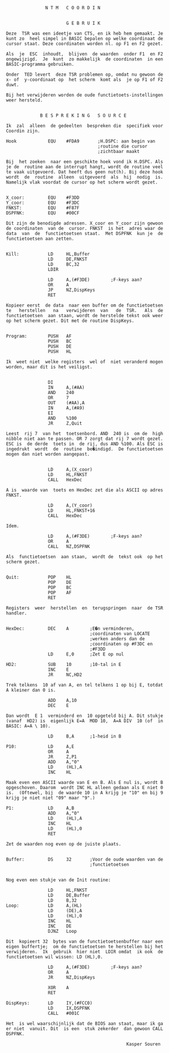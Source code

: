                          N T M   C O O R D I N 
                                                    
          
                                 G E B R U I K 
          
          Deze  TSR was een ideetje van CTS, en ik heb hem gemaakt. Je 
          kunt zo  heel simpel in BASIC bepalen op welke coordinaat de 
          cursor staat. Deze coordinaten worden nl. op F1 en F2 gezet.
          
          Als  je  ESC  inhoudt,  blijven  de waarden  onder F1  en F2 
          ongewijzigd.  Je  kunt  zo makkelijk  de coordinaten  in een 
          BASIC-programma gebruiken.
          
          Onder  TED levert  deze TSR problemen op, omdat nu gewoon de 
          x- of  y-coordinaat op  het scherm  komt als  je op F1 of F2 
          duwt.
          
          Bij het verwijderen worden de oude functietoets-instellingen 
          weer hersteld.
          
          
                       B E S P R E K I N G   S O U R C E 
          
          Ik  zal  alleen  de gedeelten  bespreken die  specifiek voor 
          Coordin zijn.
          
          Hook            EQU    #FDA9       ;H.DSPC: aan begin van
                                             ;routine die cursor
                                             ;zichtbaar maakt
          
          Bij  het zoeken  naar een geschikte hoek vond ik H.DSPC. Als 
          je de  routine aan de interrupt hangt, wordt de routine veel 
          te vaak uitgevoerd. Dat heeft dus geen nut(h). Bij deze hook 
          wordt  de  routine  alleen  uitgevoerd  als  hij  nodig  is. 
          Namelijk vlak voordat de cursor op het scherm wordt gezet.
          
          
          X_coor:         EQU    #F3DD
          Y_coor:         EQU    #F3DC
          FNKST:          EQU    #F87F
          DSPFNK:         EQU    #00CF
          
          Dit zijn de benodigde adressen. X_coor en Y_coor zijn gewoon 
          de coordinaten  van de  cursor. FNKST  is het  adres waar de 
          data  van  de  functietoetsen staat.  Met DSPFNK  kun je  de 
          functietoetsen aan zetten.
          
          
          Kill:           LD     HL,Buffer
                          LD     DE,FNKST
                          LD     BC,32
                          LDIR
          
                          LD     A,(#F3DE)        ;F-keys aan?
                          OR     A
                          JP     NZ,DispKeys
                          RET
          
          Kopieer eerst  de data  naar een buffer om de functietoetsen 
          te   herstellen   na   verwijderen  van   de  TSR.   Als  de 
          functietoetsen  aan staan, wordt de herstelde tekst ook weer 
          op het scherm gezet. Dit met de routine DispKeys.
          
          
          Program:        PUSH   AF
                          PUSH   BC
                          PUSH   DE
                          PUSH   HL
          
          Ik  weet niet  welke registers  wel of  niet veranderd mogen 
          worden, maar dit is het veiligst.
          
          
                          DI
                          IN     A,(#AA)
                          AND    240
                          OR     7
                          OUT    (#AA),A
                          IN     A,(#A9)
                          EI
                          AND    %100
                          JR     Z,Quit
          
          Leest  rij 7  van het  toetsenbord. AND  240 is  om de  high 
          nibble niet aan te passen. OR 7 zorgt dat rij 7 wordt gezet. 
          ESC is  de derde  toets in  de rij, dus AND %100. Als ESC is 
          ingedrukt  wordt  de  routine  be�indigd.  De functietoetsen 
          mogen dan niet worden aangepast.
          
          
                          LD     A,(X_coor)
                          LD     HL,FNKST
                          CALL   HexDec
          
          A is  waarde van  toets en HexDec zet die als ASCII op adres 
          FNKST.
          
                          LD     A,(Y_coor)
                          LD     HL,FNKST+16
                          CALL   HexDec
          
          Idem.
          
                          LD     A,(#F3DE)        ;F-keys aan?
                          OR     A
                          CALL   NZ,DSPFNK
          
          Als  functietoetsen  aan staan,  wordt de  tekst ook  op het 
          scherm gezet.
          
          
          Quit:           POP    HL
                          POP    DE
                          POP    BC
                          POP    AF
                          RET
          
          Registers  weer  herstellen  en  terugspringen  naar  de TSR 
          handler.
          
          
          HexDec:         DEC    A        ;E�n verminderen, 
                                          ;coordinaten van LOCATE
                                          ;werken anders dan de
                                          ;coordinaten op #F3DC en 
                                          ;#F3DD
                          LD     E,0      ;Zet E op nul
          
          HD2:            SUB    10       ;10-tal in E
                          INC    E        
                          JR     NC,HD2
          
          Trek telkens  10 af van A, en tel telkens 1 op bij E, totdat 
          A kleiner dan 0 is.
          
                          ADD    A,10
                          DEC    E
          
          Dan wordt  E 1  verminderd en  10 opgeteld bij A. Dit stukje 
          (vanaf  HD2) is  eigenlijk E=A  MOD 10,  A=A DIV  10 (of  in 
          BASIC: A=A \ 10).
          
                          LD     B,A      ;1-heid in B
          
          P10:            LD     A,E
                          OR     A
                          JR     Z,P1
                          ADD    A,"0"
                          LD     (HL),A
                          INC    HL
          
          Maak even een ASCII waarde van E en B. Als E nul is, wordt B 
          opgeschoven. Daarom  wordt INC HL alleen gedaan als E niet 0 
          is.  (Oftewel, bij  de waarde 10 in A krijg je "10" en bij 9 
          krijg je niet niet "09" maar "9".)
          
          P1:             LD     A,B
                          ADD    A,"0"
                          LD     (HL),A
                          INC    HL
                          LD     (HL),0
                          RET
          
          Zet de waarden nog even op de juiste plaats.
          
          
          Buffer:         DS     32       ;Voor de oude waarden van de
                                          ;functietoetsen
          
          
          Nog even een stukje van de Init routine:
          
                          LD     HL,FNKST
                          LD     DE,Buffer
                          LD     B,32
          Loop:           LD     A,(HL)
                          LD     (DE),A
                          LD     (HL),0
                          INC    HL
                          INC    DE
                          DJNZ   Loop
          
          Dit  kopieert 32  bytes van de functietoetsenbuffer naar een 
          eigen buffertje;  om de functietoetsen te herstellen bij het 
          verwijderen.  Ik  gebruik  hier niet  LDIR omdat  ik ook  de 
          functietoetsen wil wissen: LD (HL),0.
          
                          LD     A,(#F3DE)        ;F-keys aan?
                          OR     A
                          JR     NZ,DispKeys
          
                          XOR    A
                          RET
          
          DispKeys:       LD     IY,(#FCC0)
                          LD     IX,DSPFNK
                          CALL   #001C
          
          Het  is wel waarschijnlijk dat de BIOS aan staat, maar ik ga 
          er niet  vanuit. Dit  is een  stuk zekerder  dan gewoon CALL 
          DSPFNK.
          
                                                        Kasper Souren
    